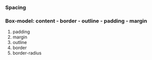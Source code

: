 ### Spacing

### Box-model: content - border - outline - padding - margin

1. padding
2. margin
3. outline
4. border
5. border-radius
